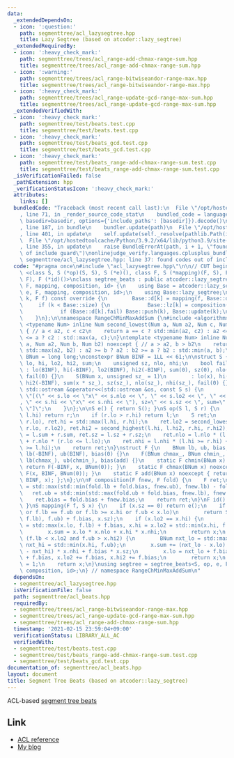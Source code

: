 ```yaml
---
data:
  _extendedDependsOn:
  - icon: ':question:'
    path: segmenttree/acl_lazysegtree.hpp
    title: Lazy Segtree (based on atcoder::lazy_segtree)
  _extendedRequiredBy:
  - icon: ':heavy_check_mark:'
    path: segmenttree/trees/acl_range-add-chmax-range-sum.hpp
    title: segmenttree/trees/acl_range-add-chmax-range-sum.hpp
  - icon: ':warning:'
    path: segmenttree/trees/acl_range-bitwiseandor-range-max.hpp
    title: segmenttree/trees/acl_range-bitwiseandor-range-max.hpp
  - icon: ':heavy_check_mark:'
    path: segmenttree/trees/acl_range-update-gcd-range-max-sum.hpp
    title: segmenttree/trees/acl_range-update-gcd-range-max-sum.hpp
  _extendedVerifiedWith:
  - icon: ':heavy_check_mark:'
    path: segmenttree/test/beats.test.cpp
    title: segmenttree/test/beats.test.cpp
  - icon: ':heavy_check_mark:'
    path: segmenttree/test/beats_gcd.test.cpp
    title: segmenttree/test/beats_gcd.test.cpp
  - icon: ':heavy_check_mark:'
    path: segmenttree/test/beats_range-add-chmax-range-sum.test.cpp
    title: segmenttree/test/beats_range-add-chmax-range-sum.test.cpp
  _isVerificationFailed: false
  _pathExtension: hpp
  _verificationStatusIcon: ':heavy_check_mark:'
  attributes:
    links: []
  bundledCode: "Traceback (most recent call last):\n  File \"/opt/hostedtoolcache/Python/3.9.2/x64/lib/python3.9/site-packages/onlinejudge_verify/documentation/build.py\"\
    , line 71, in _render_source_code_stat\n    bundled_code = language.bundle(stat.path,\
    \ basedir=basedir, options={'include_paths': [basedir]}).decode()\n  File \"/opt/hostedtoolcache/Python/3.9.2/x64/lib/python3.9/site-packages/onlinejudge_verify/languages/cplusplus.py\"\
    , line 187, in bundle\n    bundler.update(path)\n  File \"/opt/hostedtoolcache/Python/3.9.2/x64/lib/python3.9/site-packages/onlinejudge_verify/languages/cplusplus_bundle.py\"\
    , line 401, in update\n    self.update(self._resolve(pathlib.Path(included), included_from=path))\n\
    \  File \"/opt/hostedtoolcache/Python/3.9.2/x64/lib/python3.9/site-packages/onlinejudge_verify/languages/cplusplus_bundle.py\"\
    , line 355, in update\n    raise BundleErrorAt(path, i + 1, \"found codes out\
    \ of include guard\")\nonlinejudge_verify.languages.cplusplus_bundle.BundleErrorAt:\
    \ segmenttree/acl_lazysegtree.hpp: line 37: found codes out of include guard\n"
  code: "#pragma once\n#include \"acl_lazysegtree.hpp\"\n\n// CUT begin\ntemplate\
    \ <class S, S (*op)(S, S), S (*e)(), class F, S (*mapping)(F, S), F (*composition)(F,\
    \ F), F (*id)()>\nclass segtree_beats : public atcoder::lazy_segtree<S, op, e,\
    \ F, mapping, composition, id> {\n    using Base = atcoder::lazy_segtree<S, op,\
    \ e, F, mapping, composition, id>;\n    using Base::lazy_segtree;\n    void all_apply(int\
    \ k, F f) const override {\n        Base::d[k] = mapping(f, Base::d[k]);\n   \
    \     if (k < Base::size) {\n            Base::lz[k] = composition(f, Base::lz[k]);\n\
    \            if (Base::d[k].fail) Base::push(k), Base::update(k);\n        }\n\
    \    }\n};\n\nnamespace RangeChMinMaxAddSum {\n#include <algorithm>\n\ntemplate\
    \ <typename Num> inline Num second_lowest(Num a, Num a2, Num c, Num c2) noexcept\
    \ { // a < a2, c < c2\n    return a == c ? std::min(a2, c2) : a2 <= c ? a2 : c2\
    \ <= a ? c2 : std::max(a, c);\n}\ntemplate <typename Num> inline Num second_highest(Num\
    \ a, Num a2, Num b, Num b2) noexcept { // a > a2, b > b2\n    return a == b ?\
    \ std::max(a2, b2) : a2 >= b ? a2 : b2 >= a ? b2 : std::min(a, b);\n}\n\nusing\
    \ BNum = long long;\nconstexpr BNum BINF = 1LL << 61;\n\nstruct S {\n    BNum\
    \ lo, hi, lo2, hi2, sum;\n    unsigned sz, nlo, nhi;\n    bool fail;\n    S()\
    \ : lo(BINF), hi(-BINF), lo2(BINF), hi2(-BINF), sum(0), sz(0), nlo(0), nhi(0),\
    \ fail(0) {}\n    S(BNum x, unsigned sz_ = 1)\n        : lo(x), hi(x), lo2(BINF),\
    \ hi2(-BINF), sum(x * sz_), sz(sz_), nlo(sz_), nhi(sz_), fail(0) {}\n    friend\
    \ std::ostream &operator<<(std::ostream &os, const S s) {\n        return os <<\
    \ \"[(\" << s.lo << \"x\" << s.nlo << \", \" << s.lo2 << \", \" << s.hi2 << \"\
    , \" << s.hi << \"x\" << s.nhi << \"), sz=\" << s.sz << \", sum=\" << s.sum <<\
    \ \"]\";\n    }\n};\n\nS e() { return S(); }\nS op(S l, S r) {\n    if (l.lo >\
    \ l.hi) return r;\n    if (r.lo > r.hi) return l;\n    S ret;\n    ret.lo = std::min(l.lo,\
    \ r.lo), ret.hi = std::max(l.hi, r.hi);\n    ret.lo2 = second_lowest(l.lo, l.lo2,\
    \ r.lo, r.lo2), ret.hi2 = second_highest(l.hi, l.hi2, r.hi, r.hi2);\n    ret.sum\
    \ = l.sum + r.sum, ret.sz = l.sz + r.sz;\n    ret.nlo = l.nlo * (l.lo <= r.lo)\
    \ + r.nlo * (r.lo <= l.lo);\n    ret.nhi = l.nhi * (l.hi >= r.hi) + r.nhi * (r.hi\
    \ >= l.hi);\n    return ret;\n}\nstruct F {\n    BNum lb, ub, bias;\n    F() :\
    \ lb(-BINF), ub(BINF), bias(0) {}\n    F(BNum chmax_, BNum chmin_, BNum add) :\
    \ lb(chmax_), ub(chmin_), bias(add) {}\n    static F chmin(BNum x) noexcept {\
    \ return F(-BINF, x, BNum(0)); }\n    static F chmax(BNum x) noexcept { return\
    \ F(x, BINF, BNum(0)); }\n    static F add(BNum x) noexcept { return F(-BINF,\
    \ BINF, x); };\n};\n\nF composition(F fnew, F fold) {\n    F ret;\n    ret.lb\
    \ = std::max(std::min(fold.lb + fold.bias, fnew.ub), fnew.lb) - fold.bias;\n \
    \   ret.ub = std::min(std::max(fold.ub + fold.bias, fnew.lb), fnew.ub) - fold.bias;\n\
    \    ret.bias = fold.bias + fnew.bias;\n    return ret;\n}\nF id() { return F();\
    \ }\nS mapping(F f, S x) {\n    if (x.sz == 0) return e();\n    if (x.lo == x.hi\
    \ or f.lb == f.ub or f.lb >= x.hi or f.ub < x.lo)\n        return S(std::min(std::max(x.lo,\
    \ f.lb), f.ub) + f.bias, x.sz);\n    if (x.lo2 == x.hi) {\n        x.lo = x.hi2\
    \ = std::max(x.lo, f.lb) + f.bias, x.hi = x.lo2 = std::min(x.hi, f.ub) + f.bias;\n\
    \        x.sum = x.lo * x.nlo + x.hi * x.nhi;\n        return x;\n    }\n    if\
    \ (f.lb < x.lo2 and f.ub > x.hi2) {\n        BNum nxt_lo = std::max(x.lo, f.lb),\
    \ nxt_hi = std::min(x.hi, f.ub);\n        x.sum += (nxt_lo - x.lo) * x.nlo - (x.hi\
    \ - nxt_hi) * x.nhi + f.bias * x.sz;\n        x.lo = nxt_lo + f.bias, x.hi = nxt_hi\
    \ + f.bias, x.lo2 += f.bias, x.hi2 += f.bias;\n        return x;\n    }\n    x.fail\
    \ = 1;\n    return x;\n}\nusing segtree = segtree_beats<S, op, e, F, mapping,\
    \ composition, id>;\n} // namespace RangeChMinMaxAddSum\n"
  dependsOn:
  - segmenttree/acl_lazysegtree.hpp
  isVerificationFile: false
  path: segmenttree/acl_beats.hpp
  requiredBy:
  - segmenttree/trees/acl_range-bitwiseandor-range-max.hpp
  - segmenttree/trees/acl_range-update-gcd-range-max-sum.hpp
  - segmenttree/trees/acl_range-add-chmax-range-sum.hpp
  timestamp: '2021-02-15 23:59:04+09:00'
  verificationStatus: LIBRARY_ALL_AC
  verifiedWith:
  - segmenttree/test/beats.test.cpp
  - segmenttree/test/beats_range-add-chmax-range-sum.test.cpp
  - segmenttree/test/beats_gcd.test.cpp
documentation_of: segmenttree/acl_beats.hpp
layout: document
title: Segment Tree Beats (based on atcoder::lazy_segtree)
---
```


ACL-based [segment tree beats](https://codeforces.com/blog/entry/57319)

## Link

- [ACL reference](https://atcoder.github.io/ac-library/production/document_ja/lazysegtree.html)
- [My blog](https://rsm9.hatenablog.com/entry/2021/02/01/220408)

